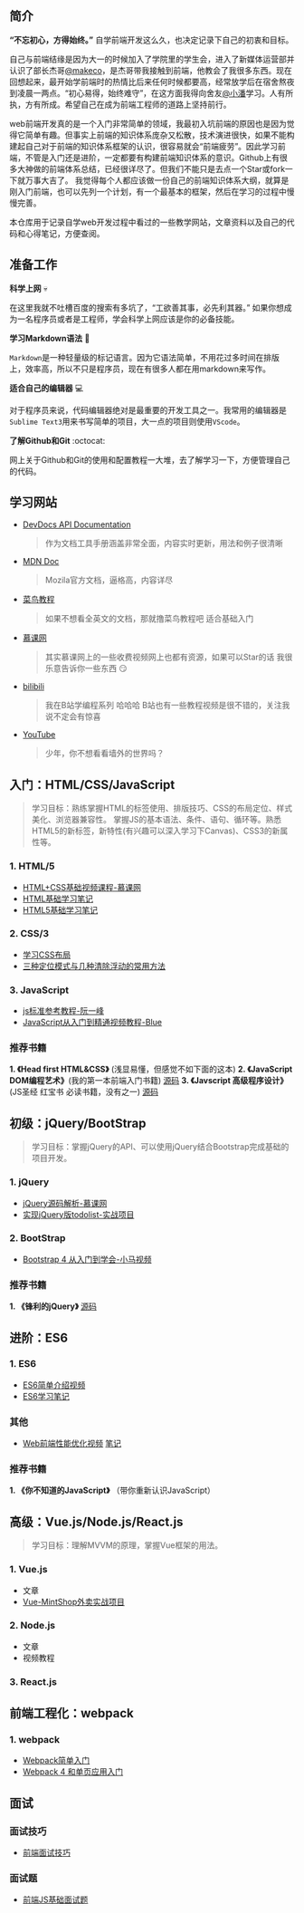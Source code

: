## 简介

**“不忘初心，方得始终。”** 自学前端开发这么久，也决定记录下自己的初衷和目标。

自己与前端结缘是因为大一的时候加入了学院里的学生会，进入了新媒体运营部并认识了部长杰哥[@makeco](https://github.com/makeco)，是杰哥带我接触到前端，他教会了我很多东西。现在回想起来，最开始学前端时的热情比后来任何时候都要高，经常放学后在宿舍熬夜到凌晨一两点。“初心易得，始终难守”，在这方面我得向舍友[@小潘](https://github.com/kotlindev)学习。人有所执，方有所成。希望自己在成为前端工程师的道路上坚持前行。

web前端开发真的是一个入门非常简单的领域，我最初入坑前端的原因也是因为觉得它简单有趣。但事实上前端的知识体系庞杂又松散，技术演进很快，如果不能构建起自己对于前端的知识体系框架的认识，很容易就会“前端疲劳”。因此学习前端，不管是入门还是进阶，一定都要有构建前端知识体系的意识。Github上有很多大神做的前端体系总结，已经很详尽了。但我们不能只是去点一个Star或fork一下就万事大吉了。 我觉得每个人都应该做一份自己的前端知识体系大纲，就算是刚入门前端，也可以先列一个计划，有一个最基本的框架，然后在学习的过程中慢慢完善。

本仓库用于记录自学web开发过程中看过的一些教学网站，文章资料以及自己的代码和心得笔记，方便查阅。

## 准备工作

**科学上网** :skull:

在这里我就不吐槽百度的搜索有多坑了，“工欲善其事，必先利其器。” 如果你想成为一名程序员或者是工程师，学会科学上网应该是你的必备技能。

**学习Markdown语法** :bookmark_tabs:

`Markdown`是一种轻量级的标记语言。因为它语法简单，不用花过多时间在排版上，效率高，所以不只是程序员，现在有很多人都在用markdown来写作。

**适合自己的编辑器** :computer:

对于程序员来说，代码编辑器绝对是最重要的开发工具之一。我常用的编辑器是`Sublime Text3`用来书写简单的项目，大一点的项目则使用`VScode`。

**了解Github和Git**  :octocat:

网上关于Github和Git的使用和配置教程一大堆，去了解学习一下，方便管理自己的代码。 

## 学习网站

- [DevDocs API Documentation](http://devdocs.io/)

  > 作为文档工具手册涵盖非常全面，内容实时更新，用法和例子很清晰

- [MDN Doc](https://developer.mozilla.org/zh-CN/)

  > Mozila官方文档，逼格高，内容详尽 

- [菜鸟教程](http://www.runoob.com/)

  > 如果不想看全英文的文档，那就撸菜鸟教程吧 适合基础入门

- [慕课网](https://www.imooc.com/)

  > 其实慕课网上的一些收费视频网上也都有资源，如果可以Star的话 我很乐意告诉你一些东西 :smirk:

- [bilibili](https://space.bilibili.com/28533878/#/)

  > 我在B站学编程系列  哈哈哈 B站也有一些教程视频是很不错的，关注我说不定会有惊喜

- [YouTube](https://www.youtube.com/)

  > 少年，你不想看看墙外的世界吗？

## 入门：HTML/CSS/JavaScript

> 学习目标：熟练掌握HTML的标签使用、排版技巧、CSS的布局定位、样式美化、浏览器兼容性。 掌握JS的基本语法、条件、语句、循环等。熟悉HTML5的新标签，新特性(有兴趣可以深入学习下Canvas)、CSS3的新属性等。

### 1. HTML/5

- [HTML+CSS基础视频课程-慕课网](http://www.imooc.com/learn/9)
- [HTML基础学习笔记](http://sunburst.wang/HTML%E5%9F%BA%E7%A1%80%E5%AD%A6%E4%B9%A0%E7%AC%94%E8%AE%B0.html)
- [HTML5基础学习笔记](http://sunburst.wang/HTML5%E5%9F%BA%E7%A1%80%E5%AD%A6%E4%B9%A0%E7%AC%94%E8%AE%B0.html)

### 2. CSS/3

- [学习CSS布局](http://zh.learnlayout.com/)
- [三种定位模式与几种清除浮动的常用方法](http://sunburst.wang/%E4%B8%89%E7%A7%8D%E5%AE%9A%E4%BD%8D%E6%A8%A1%E5%BC%8F%E4%B8%8E%E5%87%A0%E7%A7%8D%E6%B8%85%E9%99%A4%E6%B5%AE%E5%8A%A8%E7%9A%84%E5%B8%B8%E7%94%A8%E6%96%B9%E6%B3%95.html)

### 3. JavaScript

- [js标准参考教程-阮一峰](https://wangdoc.com/javascript/)
- [JavaScript从入门到精通视频教程-Blue](https://www.bilibili.com/video/av29885002)

### 推荐书籍

**1. 《Head first HTML&CSS》** (浅显易懂，但感觉不如下面的这本)
**2. 《JavaScript DOM编程艺术》**(我的第一本前端入门书籍)	[源码](https://github.com/W-Qing/Code/tree/master/Books/JavaScript%20DOM%E7%BC%96%E7%A8%8B%E8%89%BA%E6%9C%AF(%E7%AC%AC2%E7%89%88))
**3. 《Javscript 高级程序设计》**(JS圣经 红宝书 必读书籍，没有之一)  [源码](https://github.com/W-Qing/Code/tree/master/Books/JavaScript%E9%AB%98%E7%BA%A7%E7%A8%8B%E5%BA%8F%E8%AE%BE%E8%AE%A1(%E7%AC%AC3%E7%89%88))

## 初级：jQuery/BootStrap

> 学习目标：掌握jQuery的API、可以使用jQuery结合Bootstrap完成基础的项目开发。

###  1. jQuery

- [jQuery源码解析-慕课网](http://www.imooc.com/learn/222)
- [实现jQuery版todolist-实战项目](https://github.com/W-Qing/Code/tree/master/Project/jQuery-todoList)

###  2. BootStrap

- [Bootstrap 4 从入门到学会-小马视频](https://www.bilibili.com/video/av23958466?from=search&seid=4315862995198338222)

### 推荐书籍

**1. 《锋利的jQuery》** [源码](https://github.com/W-Qing/Code/tree/master/Books/%E9%94%8B%E5%88%A9%E7%9A%84jQuery%20(%E7%AC%AC2%E7%89%88))

## 进阶：ES6

### 1. ES6

- [ES6简单介绍视频](https://www.bilibili.com/video/av26349151/?p=1)
- [ES6学习笔记](http://sunburst.wang/ES6%E5%AD%A6%E4%B9%A0%E7%AC%94%E8%AE%B0.html)

###  其他

- [Web前端性能优化视频](https://www.bilibili.com/video/av27157722/)	  [笔记]()

### 推荐书籍

**1. 《你不知道的JavaScript》** （带你重新认识JavaScript）

## 高级：Vue.js/Node.js/React.js

> 学习目标：理解MVVM的原理，掌握Vue框架的用法。

### 1. Vue.js

- 文章
- [Vue-MintShop外卖实战项目](https://github.com/W-Qing/Vue-MintShop)

### 2. Node.js

- 文章
- 视频教程

### 3. React.js



## 前端工程化：webpack

### 1. webpack

- [Webpack简单入门](https://github.com/W-Qing/Code/blob/master/Webpack/Webpack%E7%AE%80%E5%8D%95%E5%85%A5%E9%97%A8.md)
- [Webpack 4 和单页应用入门](https://github.com/wallstreetcn/webpack-and-spa-guide)

## 面试

### 面试技巧

- [前端面试技巧](https://github.com/W-Qing/Code/blob/master/%E9%9D%A2%E8%AF%95/%E5%89%8D%E7%AB%AF%E9%9D%A2%E8%AF%95%E6%8A%80%E5%B7%A7.md)

### 面试题

- [前端JS基础面试题](https://github.com/W-Qing/Code/blob/master/%E9%9D%A2%E8%AF%95/%E5%89%8D%E7%AB%AFJS%E5%9F%BA%E7%A1%80%E9%9D%A2%E8%AF%95%E9%A2%98.md)



